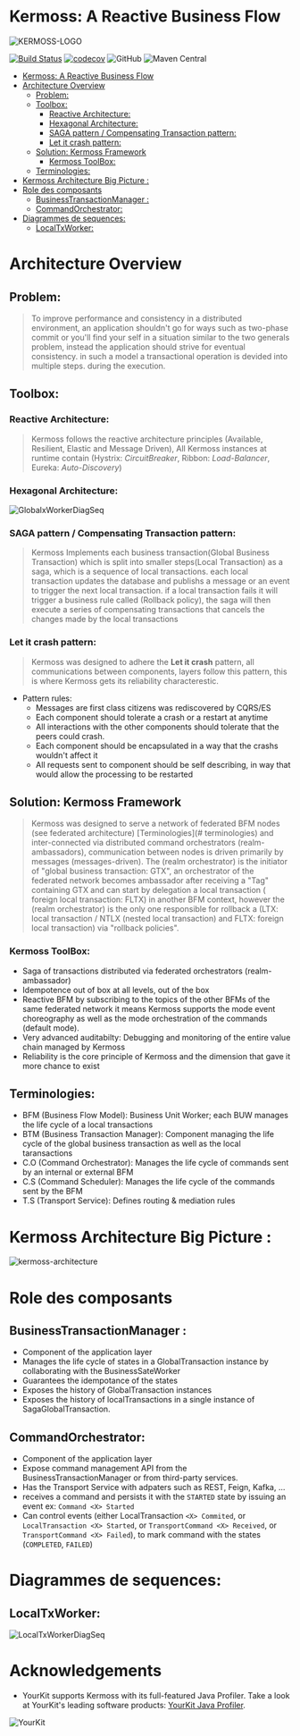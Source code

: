 # Kermoss: A Reactive Business Flow
![KERMOSS-LOGO](images/KERMOSS-LOGO.png)

[![Build Status](https://travis-ci.org/kermoss/kermoss.svg?branch=master)](https://travis-ci.org/kermoss/kermoss)
[![codecov](https://codecov.io/gh/kermoss/kermoss/branch/master/graph/badge.svg)](https://codecov.io/gh/kermoss/kermoss)
![GitHub](https://img.shields.io/github/license/kermoss/kermoss.svg)
![Maven Central](https://img.shields.io/maven-central/v/io.kermoss/reactive-business-flow.svg)

- [Kermoss: A Reactive Business Flow](#kermoss-a-reactive-business-flow)
- [Architecture Overview](#architecture-overview)
  - [Problem:](#problem)
  - [Toolbox:](#toolbox)
    - [Reactive Architecture:](#reactive-architecture)
    - [Hexagonal Architecture:](#hexagonal-architecture)
    - [SAGA pattern / Compensating Transaction pattern:](#saga-pattern--compensating-transaction-pattern)
    - [Let it crash pattern:](#let-it-crash-pattern)
  - [Solution: Kermoss Framework](#solution-kermoss-framework)
    - [Kermoss ToolBox:](#kermoss-toolbox)
  - [Terminologies:](#terminologies)
- [Kermoss Architecture Big Picture :](#kermoss-architecture-big-picture)
- [Role des composants](#role-des-composants)
  - [BusinessTransactionManager :](#businesstransactionmanager)
  - [CommandOrchestrator:](#commandorchestrator)
- [Diagrammes de sequences:](#diagrammes-de-sequences)
  - [LocalTxWorker:](#localtxworker)


# Architecture Overview

## Problem:
  > To improve performance and consistency in a distributed environment, an application shouldn't go for ways such as two-phase commit or you'll find your self in a situation similar to the two generals problem, instead the application should strive for eventual consistency. in such a model a transactional operation is devided into multiple steps. during the execution.

## Toolbox:

### Reactive Architecture:
> Kermoss follows the reactive architecture principles (Available, Resilient, Elastic and Message Driven), All Kermoss instances at runtime contain (Hystrix: *CircuitBreaker*, Ribbon: *Load-Balancer*, Eureka: *Auto-Discovery*)

### Hexagonal Architecture:

![GlobalxWorkerDiagSeq](images/commands.saga.dio-Archi-Hexa.png)


### SAGA pattern / Compensating Transaction pattern:
> Kermoss Implements each business transaction(Global Business Transaction) which is split into smaller steps(Local Transaction) as a saga, which is a sequence of local transactions. each local transaction updates the database and publishs a message or an event to trigger the next local transaction. if a local transaction fails it will trigger a business rule called (Rollback policy), the saga will then execute a series of compensating transactions that cancels the changes made by the local transactions

### Let it crash pattern:
> Kermoss was designed to adhere the **Let it crash** pattern, all communications between components, layers follow this pattern, this is where Kermoss gets its reliability characterestic.

-  Pattern rules:
    - Messages are first class citizens was rediscovered by CQRS/ES
    - Each component should tolerate a crash or a restart at anytime
    - All interactions with the other components should tolerate that the peers could crash.
    - Each component should be encapsulated in a way that the crashs wouldn't affect it
    - All requests sent to component should be self describing, in way that would allow the processing to be restarted

## Solution: Kermoss Framework

> Kermoss was designed to serve a network of federated BFM nodes (see federated architecture)  [Terminologies](# terminologies) and inter-connected via distributed command orchestrators (realm-ambassadors), communication between nodes is driven primarily by messages (messages-driven).
The (realm orchestrator) is the initiator of "global business transaction: GTX", an orchestrator of the federated network becomes ambassador after receiving a "Tag" containing GTX and can start by delegation a local transaction ( foreign local transaction: FLTX) in another BFM context, however the (realm orchestrator) is the only one responsible for rollback a (LTX: local transaction / NTLX (nested local transaction) and FLTX: foreign local transaction) via "rollback policies".

### Kermoss ToolBox:

- Saga of transactions distributed via federated orchestrators (realm-ambassador)
- Idempotence out of box at all levels, out of the box
- Reactive BFM by subscribing to the topics of the other BFMs of the same federated network it means Kermoss supports the mode event choreography as well as the mode orchestration of the commands (default mode).
- Very advanced auditabilty: Debugging and monitoring of the entire value chain managed by Kermoss
- Reliability is the core principle of Kermoss and the dimension that gave it more chance to exist

## Terminologies:

- BFM (Business Flow Model): Business Unit Worker; each BUW manages the life cycle of a local transactions
- BTM (Business Transaction Manager): Component managing the life cycle of the global business transaction as well as the local taransactions
- C.O (Command Orchestrator): Manages the life cycle of commands sent by an internal or external BFM
- C.S (Command Scheduler): Manages the life cycle of the commands sent by the BFM
- T.S (Transport Service): Defines routing & mediation rules

# Kermoss Architecture Big Picture :

![kermoss-architecture](images/kermoss-archi.svg)

# Role des composants

## BusinessTransactionManager :
- Component of the application layer
- Manages the life cycle of states in a GlobalTransaction instance by collaborating with the BusinessSateWorker
- Guarantees the idempotance of the states
- Exposes the history of GlobalTransaction instances
- Exposes the history of localTransactions in a single instance of SagaGlobalTransaction.

## CommandOrchestrator:
- Component of the application layer
- Expose command management API from the BusinessTransactionManager or from third-party services.
- Has the Transport Service with adpaters such as REST, Feign, Kafka, ...
- receives a command and persists it with the `STARTED` state by issuing an event ex: `Command <X> Started`
- Can control events (either LocalTransaction `<X> Commited`, or `LocalTransaction <X> Started`, or `TransportCommand <X> Received`, or `TransportCommand <X> Failed`), to mark command with the states (`COMPLETED`, `FAILED`)

# Diagrammes de sequences:

## LocalTxWorker:

![LocalTxWorkerDiagSeq](images/commands.saga.dio-LocalTxWorkerDiagSeq.svg)

Acknowledgements
=================
* YourKit supports Kermoss with its full-featured Java Profiler. Take a look at YourKit's leading software products: <a href="https://www.yourkit.com/java/profiler/features/">YourKit Java Profiler</a>.
<img src="https://www.yourkit.com/images/yklogo.png" title="YourKit">